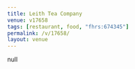 ```yaml
---
title: Leith Tea Company
venue: v17658
tags: [restaurant, food, "fhrs:674345"]
permalink: /v/17658/
layout: venue
---
```

null